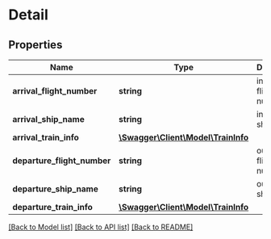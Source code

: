 # Detail

## Properties
Name | Type | Description | Notes
------------ | ------------- | ------------- | -------------
**arrival_flight_number** | **string** | inbound flight number | [optional] 
**arrival_ship_name** | **string** | inbound ship name | [optional] 
**arrival_train_info** | [**\Swagger\Client\Model\TrainInfo**](TrainInfo.md) |  | [optional] 
**departure_flight_number** | **string** | outbound flight number | [optional] 
**departure_ship_name** | **string** | outbound ship name | [optional] 
**departure_train_info** | [**\Swagger\Client\Model\TrainInfo**](TrainInfo.md) |  | [optional] 

[[Back to Model list]](../../README.md#documentation-for-models) [[Back to API list]](../../README.md#documentation-for-api-endpoints) [[Back to README]](../../README.md)

